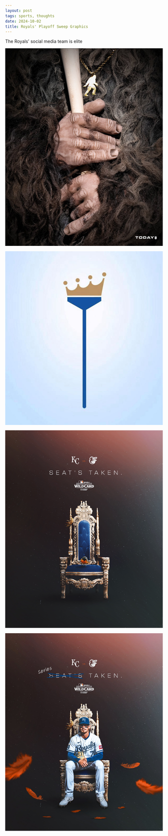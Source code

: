 ```yaml
---
layout: post
tags: sports, thoughts
date: 2024-10-02
title: Royals' Playoff Sweep Graphics
---
```


The Royals' social media team is elite

![pasquatch.jpeg](https://raw.githubusercontent.com/muneer78/muneer78.github.io/master/images/pasquatch.jpeg)

![royals_broom.jpg](https://raw.githubusercontent.com/muneer78/muneer78.github.io/master/images/royals_broom.jpg)

![os-chair.jpeg](https://raw.githubusercontent.com/muneer78/muneer78.github.io/master/images/os-chair.jpeg)

![royals-chair.jpeg](https://raw.githubusercontent.com/muneer78/muneer78.github.io/master/images/royals-chair.jpeg)